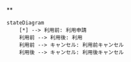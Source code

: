 **

```mermaid  
stateDiagram
    [*] --> 利用前: 利用申請
    利用前 --> 利用後: 利用
    利用前 --> キャンセル: 利用前キャンセル
    利用後 --> キャンセル: 利用後キャンセル
```